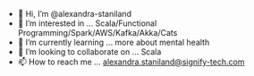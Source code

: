 - 👋 Hi, I’m @alexandra-staniland
- 👀 I’m interested in ... Scala/Functional Programming/Spark/AWS/Kafka/Akka/Cats
- 🌱 I’m currently learning ... more about mental health 
- 💞️ I’m looking to collaborate on ... Scala 
- 📫 How to reach me ... alexandra.staniland@signify-tech.com

<!---
alexandra-staniland/alexandra-staniland is a ✨ special ✨ repository because its `README.md` (this file) appears on your GitHub profile.
You can click the Preview link to take a look at your changes.
--->
